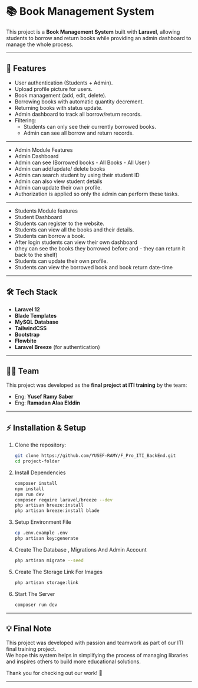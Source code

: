 # 📚 Book Management System

This project is a **Book Management System** built with **Laravel**, allowing students to borrow and return books while providing an admin dashboard to manage the whole process.

---

## 🚀 Features

- User authentication (Students + Admin).
- Upload profile picture for users.
- Book management (add, edit, delete).
- Borrowing books with automatic quantity decrement.
- Returning books with status update.
- Admin dashboard to track all borrow/return records.
- Filtering:
  - Students can only see their currently borrowed books.
  - Admin can see all borrow and return records.

---

- Admin Module Features
 - Admin Dashboard
  - Admin can see (Borrowed books - All Books - All User )
  - Admin can add/update/ delete books
  - Admin can search student by using their student ID
  - Admin can also view student details
  - Admin can update their own profile.
  - Authorization is applied so only the admin can perform these tasks.

---

- Students Module features
 - Student Dashboard
  - Students can register to the website.
  - Students can view all the books and their details.
  - Students can borrow a book.
  - After login students can view their own dashboard 
   - (they can see the books they borrowed before   and   - they can return it back to the shelf)
  - Students can update their own profile.
  - Students can view the borrowed book and book return date-time

---

## 🛠️ Tech Stack
- **Laravel 12**
- **Blade Templates**
- **MySQL Database**
- **TailwindCSS**
- **Bootstrap**
- **Flowbite**
- **Laravel Breeze** (for authentication)

---

## 👨‍💻 Team
This project was developed as the **final project at ITI training** by the team:

- Eng: **Yusef Ramy Saber**  
- Eng: **Ramadan Alaa Elddin**

---

## ⚡ Installation & Setup
1. Clone the repository:
   ```bash
   git clone https://github.com/YUSEF-RAMY/F_Pro_ITI_BackEnd.git
   cd project-folder
   ```

2. Install Dependencies
    ```bash
    composer install
    npm install
    npm run dev
    composer require laravel/breeze --dev
    php artisan breeze:install
    php artisan breeze:install blade
    ```

3. Setup Environment File
    ```bash
    cp .env.example .env
    php artisan key:generate
    ```

4. Create The Database , Migrations And Admin Account
    ```bash
    php artisan migrate --seed
    ```

5. Create The Storage Link For Images
    ```bash
    php artisan storage:link
    ```

6. Start The Server
    ```bash
    composer run dev
    ```

---

## 💡 Final Note
This project was developed with passion and teamwork as part of our ITI final training project.  
We hope this system helps in simplifying the process of managing libraries and inspires others to build more educational solutions.  

Thank you for checking out our work! 🙌  

* * *



